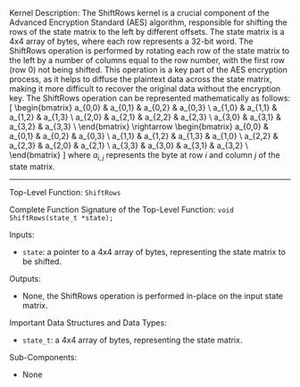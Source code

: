 Kernel Description:
The ShiftRows kernel is a crucial component of the Advanced Encryption Standard (AES) algorithm, responsible for shifting the rows of the state matrix to the left by different offsets. The state matrix is a 4x4 array of bytes, where each row represents a 32-bit word. The ShiftRows operation is performed by rotating each row of the state matrix to the left by a number of columns equal to the row number, with the first row (row 0) not being shifted. This operation is a key part of the AES encryption process, as it helps to diffuse the plaintext data across the state matrix, making it more difficult to recover the original data without the encryption key. The ShiftRows operation can be represented mathematically as follows: 
\[
\begin{bmatrix}
a_{0,0} & a_{0,1} & a_{0,2} & a_{0,3} \\
a_{1,0} & a_{1,1} & a_{1,2} & a_{1,3} \\
a_{2,0} & a_{2,1} & a_{2,2} & a_{2,3} \\
a_{3,0} & a_{3,1} & a_{3,2} & a_{3,3} \\
\end{bmatrix}
\rightarrow
\begin{bmatrix}
a_{0,0} & a_{0,1} & a_{0,2} & a_{0,3} \\
a_{1,1} & a_{1,2} & a_{1,3} & a_{1,0} \\
a_{2,2} & a_{2,3} & a_{2,0} & a_{2,1} \\
a_{3,3} & a_{3,0} & a_{3,1} & a_{3,2} \\
\end{bmatrix}
\]
where $a_{i,j}$ represents the byte at row $i$ and column $j$ of the state matrix.

---

Top-Level Function: `ShiftRows`

Complete Function Signature of the Top-Level Function:
`void ShiftRows(state_t *state);`

Inputs:
- `state`: a pointer to a 4x4 array of bytes, representing the state matrix to be shifted.

Outputs:
- None, the ShiftRows operation is performed in-place on the input state matrix.

Important Data Structures and Data Types:
- `state_t`: a 4x4 array of bytes, representing the state matrix.

Sub-Components:
- None